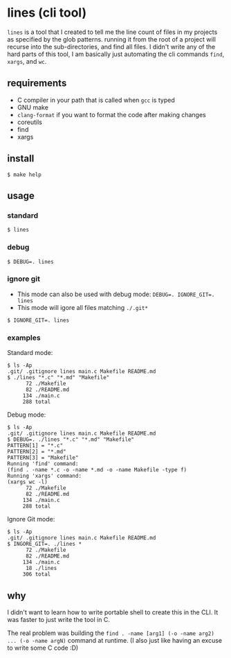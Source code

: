 # lines (cli tool)

`lines` is a tool that I created to tell me the line count of files in my
projects as specified by the glob patterns. running it from the root of a
project will recurse into the sub-directories, and find all files. I didn't
write any of the hard parts of this tool, I am basically just automating the cli
commands `find`, `xargs`, and `wc`.

## requirements

- C compiler in your path that is called when `gcc` is typed
- GNU make
- `clang-format` if you want to format the code after making changes
- coreutils
- find
- xargs

## install

`$ make help`

## usage

### standard

`$ lines`

### debug

`$ DEBUG=. lines`

### ignore git

- This mode can also be used with debug mode: `DEBUG=. IGNORE_GIT=. lines`
- This mode will igore all files matching `./.git*`

`$ IGNORE_GIT=. lines`

### examples

Standard mode:
```
$ ls -Ap
.git/ .gitignore lines main.c Makefile README.md
$ ./lines "*.c" "*.md" "Makefile"
      72 ./Makefile
      82 ./README.md
     134 ./main.c
     288 total
```
Debug mode:
```
$ ls -Ap
.git/ .gitignore lines main.c Makefile README.md
$ DEBUG=. ./lines "*.c" "*.md" "Makefile"
PATTERN[1] = "*.c"
PATTERN[2] = "*.md"
PATTERN[3] = "Makefile"
Running 'find' command:
(find . -name *.c -o -name *.md -o -name Makefile -type f)
Running 'xargs' command:
(xargs wc -l)
      72 ./Makefile
      82 ./README.md
     134 ./main.c
     288 total
```
Ignore Git mode:
```
$ ls -Ap
.git/ .gitignore lines main.c Makefile README.md
$ INGORE_GIT=. ./lines *
      72 ./Makefile
      82 ./README.md
     134 ./main.c
      18 ./lines
     306 total
```

## why

I didn't want to learn how to write portable shell to create this in the CLI.
It was faster to just write the tool in C.

The real problem was building the
`find . -name [arg1] (-o -name arg2) ... (-o -name argN)` command at runtime.
(I also just like having an excuse to write some C code :D)
